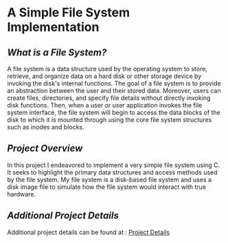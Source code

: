 # A Simple File System Implementation 

## *What is a File System?*

A file system is a data structure used by the operating system to store, retrieve, and organize data on a hard disk or other storage device by invoking the disk's internal functions. The goal of a file system is to provide an abstraction between the user and their stored data. Moreover, users can create files, directories, and specify file details without directly invoking disk functions. Then, when a user or user application invokes the file system interface, the file system will begin to access the data blocks of the disk to which it is mounted through using the core file system structures such as inodes and blocks. 

## *Project Overview*

In this project I endeavored to implement a very simple file system using C. It seeks to highlight the primary data structures and access methods used by the file system. My file system is a disk-based file system and uses a disk image file to simulate how the file system would interact with true hardware.  

## *Additional Project Details*

Additional project details can be found at : [Project Details](https://isabellaattisano.github.io/bella-attisano/projects/fs/fs.html)
